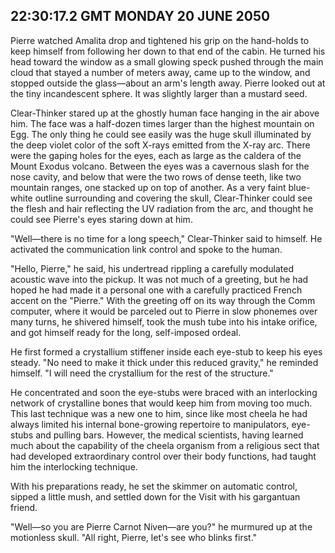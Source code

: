 ## 22:30:17.2 GMT MONDAY 20 JUNE 2050
Pierre watched Amalita drop and tightened his grip on the hand-holds to keep himself from following her down to that end of the cabin. He turned his head toward the window as a small glowing speck pushed through the main cloud that stayed a number of meters away, came up to the window, and stopped outside the glass&mdash;about an arm's length away. Pierre looked out at the tiny incandescent sphere. It was slightly larger than a mustard seed.

Clear-Thinker stared up at the ghostly human face hanging in the air above him. The face was a half-dozen times larger than the highest mountain on Egg. The only thing he could see easily was the huge skull illuminated by the deep violet color of the soft X-rays emitted from the X-ray arc. There were the gaping holes for the eyes, each as large as the caldera of the Mount Exodus volcano. Between the eyes was a cavernous slash for the nose cavity, and below that were the two rows of dense teeth, like two mountain ranges, one stacked up on top of another. As a very faint blue-white outline surrounding and covering the skull, Clear-Thinker could see the flesh and hair reflecting the UV radiation from the arc, and thought he could see Pierre's eyes staring down at him.

"Well&mdash;there is no time for a long speech," Clear-Thinker said to himself. He activated the communication link control and spoke to the human.

"Hello, Pierre," he said, his undertread rippling a carefully modulated acoustic wave into the pickup. It was not much of a greeting, but he had hoped he had made it a personal one with a carefully practiced French accent on the "Pierre." With the greeting off on its way through the Comm computer, where it would be parceled out to Pierre in slow phonemes over many turns, he shivered himself, took the mush tube into his intake orifice, and got himself ready for the long, self-imposed ordeal.

He first formed a crystallium stiffener inside each eye-stub to keep his eyes steady. "No need to make it thick under this reduced gravity," he reminded himself. "I will need the crystallium for the rest of the structure."

He concentrated and soon the eye-stubs were braced with an interlocking network of crystalline bones that would keep him from moving too much. This last technique was a new one to him, since like most cheela he had always limited his internal bone-growing repertoire to manipulators, eye-stubs and pulling bars. However, the medical scientists, having learned much about the capability of the cheela organism from a religious sect that had developed extraordinary control over their body functions, had taught him the interlocking technique.

With his preparations ready, he set the skimmer on automatic control, sipped a little mush, and settled down for the Visit with his gargantuan friend.

"Well&mdash;so you are Pierre Carnot Niven&mdash;are you?" he murmured up at the motionless skull. "All right, Pierre, let's see who blinks first."